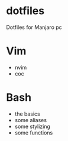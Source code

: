 # dotfiles
Dotfiles for Manjaro pc

# Vim
- nvim
- coc

# Bash
- the basics
- some aliases
- some stylizing
- some functions
